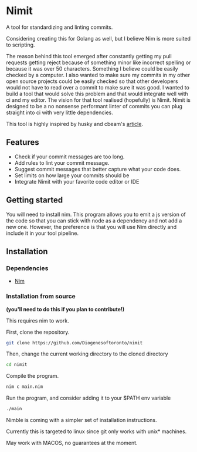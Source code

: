 # Nimit

A tool for standardizing and linting commits.

Considering creating this for Golang as well, but I believe Nim is more suited to scripting.

The reason behind this tool emerged after constantly getting my pull requests getting reject because of something minor like incorrect spelling or because 
it was over 50 characters. Something I believe could be easily checked by a computer. I also wanted to make sure my commits in my other open source projects could be easily checked so that other developers would not have to read over a commit to make sure it was good. I wanted to build a tool that would solve this problem and that would integrate well with ci and my editor. The vision for that tool realised (hopefully) is Nimit. Nimit is designed to be a no nonsense performant linter of commits you can plug straight into ci with very little dependencies.

This tool is highly inspired by husky and cbeam's [article](https://cbea.ms/git-commit/).

## Features
- Check if your commit messages are too long.
- Add rules to lint your commit message.
- Suggest commit messages that better capture what your code does.
- Set limits on how large your commits should be
- Integrate Nimit with your favorite code editor or IDE

## Getting started

You will need to install nim. This program allows you to emit
a js version of the code so that you can stick with node as a dependency and not add a new one. However, the preference is that you will use Nim directly and include it in your tool pipeline.

## Installation

### Dependencies

- [Nim](https://nim-lang.org/install.html)


### Installation from source 
__(you'll need to do this if you plan to contribute!)__

This requires nim to work.

First, clone the repository. 

```sh
git clone https://github.com/Diogenesoftoronto/nimit
```

Then, change the current working directory to the cloned directory
```sh
cd nimit
```

Compile the program.

```sh
nim c main.nim
```

Run the program, and consider adding it to your $PATH env variable

```sh
./main
```

Nimble is coming with a simpler set of installation instructions.

Currently this is targeted to linux since git only works with unix* machines. 

May work with MACOS, no guarantees at the moment.
